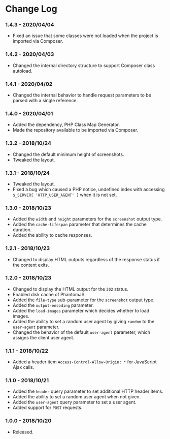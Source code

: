 # Change Log

### 1.4.3 - 2020/04/04
- Fixed an issue that some classes were not loaded when the project is imported via Composer.

### 1.4.2 - 2020/04/03
- Changed the internal directory structure to support Composer class autoload.

### 1.4.1 - 2020/04/02
- Changed the internal behavior to handle request parameters to be parsed with a single reference.  

### 1.4.0 - 2020/04/01
- Added the dependency, PHP Class Map Generator.
- Made the repository available to be imported via Composer.  

### 1.3.2 - 2018/10/24
- Changed the default minimum height of screenshots.
- Tweaked the layout.

### 1.3.1 - 2018/10/24
- Tweaked the layout.
- Fixed a bug which caused a PHP notice, undefined index with accessing `$_SERVER[ 'HTTP_USER_AGENT' ]` when it is not set. 

### 1.3.0 - 2018/10/23
- Added the `width` and `height` parameters for the `screenshot` output type.
- Added the `cache-lifespan` parameter that determines the cache duration.
- Added the ability to cache responses.

### 1.2.1 - 2018/10/23
- Changed to display HTML outputs regardless of the response status if the content exits.

### 1.2.0 - 2018/10/23
- Changed to display the HTML output for the `302` status.
- Enabled disk cache of PhantomJS.
- Added the `file-type` sub-parameter for the `screenshot` output type. 
- Added the `output-encoding` parameter.
- Added the `load-images` parameter which decides whether to load images.
- Added the ability to set a random user agent by giving `random` to the `user-agent` parameter. 
- Changed the behavior of the default `user-agent` parameter, which assigns the client user agent.

### 1.1.1 - 2018/10/22
- Added a header item `Access-Control-Allow-Origin: *` for JavaScript Ajax calls.  

### 1.1.0 - 2018/10/21
- Added the `header` query parameter to set additional HTTP header items. 
- Added the ability to set a random user agent when not given. 
- Added the `user-agent` query parameter to set a user agent.
- Added support for `POST` requests.   

### 1.0.0 - 2018/10/20
- Released.